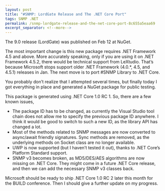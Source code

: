 ```yaml
---
layout: post
title: "#SNMP: LordGate Release and The .NET Core Port"
tags: SNMP .NET
permalink: /snmp-lordgate-release-and-the-net-core-port-8c655a5eaa69
excerpt_separator: <!--more-->
---
```

The 9.0 release (LordGate) was published on Feb 12 at NuGet.
<!--more-->

The most important change is this new package requires .NET Framework 4.5 and above. More accurately speaking, only if you are using it on .NET Framework 4.5.2, there would be technical support from LeXtudio. That’s because Microsoft stops support older .NET Framework (4.0.*, 4.5, and 4.5.1) releases in Jan. The next move is to port #SNMP Library to .NET Core.

You probably don’t realize that I attempted several times, but finally today I got everything in place and generated a NuGet package for public testing.

This package is generated using .NET Core 1.0 RC 1. So, there are a few known issues,

* The package ID has to be changed, as currently the Visual Studio tool chain does not allow me to specify the previous package ID anywhere. I think it would be good to switch to such a new ID, as the library API has changed a lot.
* Most of the methods related to SNMP messages are now converted to async/await friendly signatures. Sync methods are removed, as the underlying methods on Socket class are no longer available.
* UWP is now supported (but I haven’t tested it out), thanks to .NET Core’s Platform Standard support.
* SNMP v3 becomes broken, as MD5/DES/AES algorithms are now missing on .NET Core. They might come in a future .NET Core release, and then we can add the necessary SNMP v3 classes back.

Microsoft should be ready to ship .NET Core 1.0 RC 2 later this month for the BUILD conference. Then I should give a further update on my progress.
